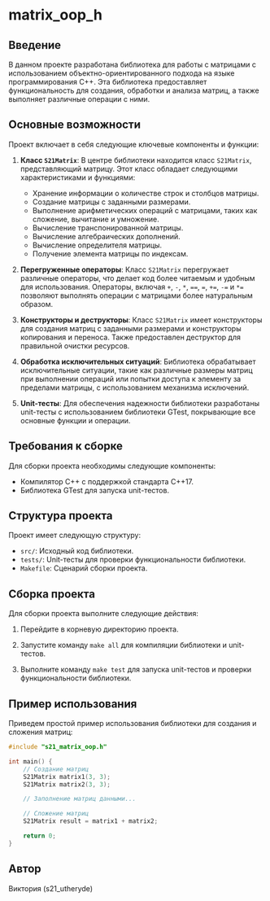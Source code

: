 # matrix_oop_h

## Введение

В данном проекте разработана библиотека для работы с матрицами с использованием объектно-ориентированного подхода на языке программирования C++. Эта библиотека предоставляет функциональность для создания, обработки и анализа матриц, а также выполняет различные операции с ними.

## Основные возможности

Проект включает в себя следующие ключевые компоненты и функции:

1. **Класс `S21Matrix`**: В центре библиотеки находится класс `S21Matrix`, представляющий матрицу. Этот класс обладает следующими характеристиками и функциями:

    - Хранение информации о количестве строк и столбцов матрицы.
    - Создание матрицы с заданными размерами.
    - Выполнение арифметических операций с матрицами, таких как сложение, вычитание и умножение.
    - Вычисление транспонированной матрицы.
    - Вычисление алгебраических дополнений.
    - Вычисление определителя матрицы.
    - Получение элемента матрицы по индексам.

2. **Перегруженные операторы**: Класс `S21Matrix` перегружает различные операторы, что делает код более читаемым и удобным для использования. Операторы, включая `+`, `-`, `*`, `==`, `=`, `+=`, `-=` и `*=` позволяют выполнять операции с матрицами более натуральным образом.

3. **Конструкторы и деструкторы**: Класс `S21Matrix` имеет конструкторы для создания матриц с заданными размерами и конструкторы копирования и переноса. Также предоставлен деструктор для правильной очистки ресурсов.

4. **Обработка исключительных ситуаций**: Библиотека обрабатывает исключительные ситуации, такие как различные размеры матриц при выполнении операций или попытки доступа к элементу за пределами матрицы, с использованием механизма исключений.

5. **Unit-тесты**: Для обеспечения надежности библиотеки разработаны unit-тесты с использованием библиотеки GTest, покрывающие все основные функции и операции.

## Требования к сборке

Для сборки проекта необходимы следующие компоненты:

- Компилятор C++ с поддержкой стандарта C++17.
- Библиотека GTest для запуска unit-тестов.

## Структура проекта

Проект имеет следующую структуру:

- `src/`: Исходный код библиотеки.
- `tests/`: Unit-тесты для проверки функциональности библиотеки.
- `Makefile`: Сценарий сборки проекта.

## Сборка проекта

Для сборки проекта выполните следующие действия:

1. Перейдите в корневую директорию проекта.

2. Запустите команду `make all` для компиляции библиотеки и unit-тестов.

3. Выполните команду `make test` для запуска unit-тестов и проверки функциональности библиотеки.

## Пример использования

Приведем простой пример использования библиотеки для создания и сложения матриц:

```cpp
#include "s21_matrix_oop.h"

int main() {
    // Создание матриц
    S21Matrix matrix1(3, 3);
    S21Matrix matrix2(3, 3);

    // Заполнение матриц данными...

    // Сложение матриц
    S21Matrix result = matrix1 + matrix2;

    return 0;
}
```

## Автор

Виктория (s21_utheryde)
